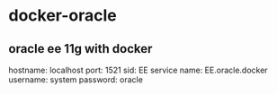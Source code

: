 # docker-oracle
oracle ee 11g with docker
---
hostname: localhost
port: 1521
sid: EE
service name: EE.oracle.docker
username: system
password: oracle
